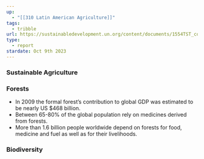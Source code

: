 ```yaml
---
up:
  - "[[310 Latin American Agriculture]]"
tags:
  - tribble
url: https://sustainabledevelopment.un.org/content/documents/1554TST_compendium_issues_briefs_rev1610.pdf
type:
  - report
stardate: Oct 9th 2023
---
```

### Sustainable Agriculture

### Forests
- In 2009 the formal forest’s contribution to global GDP was estimated to be nearly US $468 billion.
- Between 65-80% of the global population rely on medicines derived from forests.
- More than 1.6 billion people worldwide depend on forests for food, medicine and fuel as well as for their livelihoods.

### Biodiversity